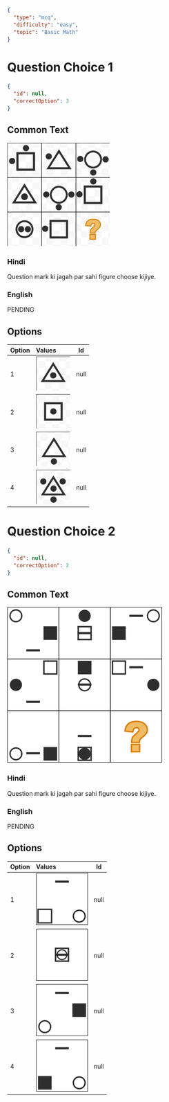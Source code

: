 ```json
{
  "type": "mcq",
  "difficulty": "easy",
  "topic": "Basic Math"
}
```

# Question Choice 1
```json
{
  "id": null,
  "correctOption": 3
}
```
## Common Text
![](images/question_12/choice1/choice1.png)

### Hindi
Question mark ki jagah par sahi figure choose kijiye.

### English
PENDING

## Options
| Option | Values                                      |Id     |
|:-------|:--------------------------------------------|:-----:|
| 1      | ![](images/question_12/choice1/option1.png) |null   |
| 2      | ![](images/question_12/choice1/option2.png) |null   |
| 3      | ![](images/question_12/choice1/option3.png) |null   |
| 4      | ![](images/question_12/choice1/option4.png) |null   |


# Question Choice 2
```json
{
  "id": null,
  "correctOption": 2
}
```

## Common Text
![](images/question_12/choice2/choice2.png)

### Hindi
Question mark ki jagah par sahi figure choose kijiye.

### English
PENDING

## Options
| Option | Values                                      |Id     |
|:-------|:--------------------------------------------|:-----:|
| 1      | ![](images/question_12/choice2/option1.png) |null   |
| 2      | ![](images/question_12/choice2/option2.png) |null   |
| 3      | ![](images/question_12/choice2/option3.png) |null   |
| 4      | ![](images/question_12/choice2/option4.png) |null   |
